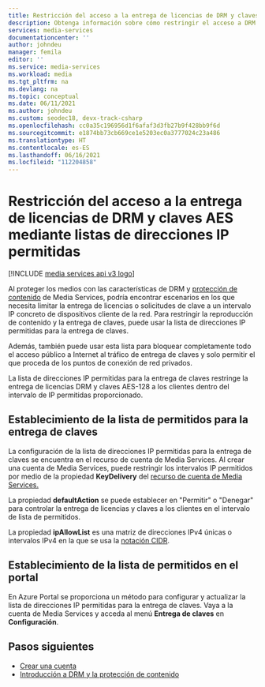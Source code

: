 ```yaml
---
title: Restricción del acceso a la entrega de licencias de DRM y claves AES mediante listas de direcciones IP permitidas
description: Obtenga información sobre cómo restringir el acceso a DRM y claves AES mediante listas de direcciones IP permitidas.
services: media-services
documentationcenter: ''
author: johndeu
manager: femila
editor: ''
ms.service: media-services
ms.workload: media
ms.tgt_pltfrm: na
ms.devlang: na
ms.topic: conceptual
ms.date: 06/11/2021
ms.author: johndeu
ms.custom: seodec18, devx-track-csharp
ms.openlocfilehash: cc0a35c196956d1f6afaf3d3fb27b9f428bb9f6d
ms.sourcegitcommit: e1874bb73cb669ce1e5203ec0a3777024c23a486
ms.translationtype: HT
ms.contentlocale: es-ES
ms.lasthandoff: 06/16/2021
ms.locfileid: "112204858"
---
```

# <a name="restrict-access-to-drm-license-and-aes-key-delivery-using-ip-allowlists"></a>Restricción del acceso a la entrega de licencias de DRM y claves AES mediante listas de direcciones IP permitidas

[!INCLUDE [media services api v3 logo](./includes/v3-hr.md)]

Al proteger los medios con las características de DRM y [protección de contenido](./drm-content-protection-concept.md) de Media Services, podría encontrar escenarios en los que necesita limitar la entrega de licencias o solicitudes de clave a un intervalo IP concreto de dispositivos cliente de la red. Para restringir la reproducción de contenido y la entrega de claves, puede usar la lista de direcciones IP permitidas para la entrega de claves.

Además, también puede usar esta lista para bloquear completamente todo el acceso público a Internet al tráfico de entrega de claves y solo permitir el que proceda de los puntos de conexión de red privados.

La lista de direcciones IP permitidas para la entrega de claves restringe la entrega de licencias DRM y claves AES-128 a los clientes dentro del intervalo de IP permitidas proporcionado.

## <a name="setting-the-allowlist-for-key-delivery"></a>Establecimiento de la lista de permitidos para la entrega de claves

La configuración de la lista de direcciones IP permitidas para la entrega de claves se encuentra en el recurso de cuenta de Media Services. Al crear una cuenta de Media Services, puede restringir los intervalos IP permitidos por medio de la propiedad **KeyDelivery** del [recurso de cuenta de Media Services.](/rest/api/media/mediaservices/create-or-update)

La propiedad **defaultAction** se puede establecer en "Permitir" o "Denegar" para controlar la entrega de licencias y claves a los clientes en el intervalo de lista de permitidos.

La propiedad **ipAllowList** es una matriz de direcciones IPv4 únicas o intervalos IPv4 en la que se usa la [notación CIDR](https://en.wikipedia.org/wiki/Classless_Inter-Domain_Routing#CIDR_notation).

## <a name="setting-the-allowlist-in-the-portal"></a>Establecimiento de la lista de permitidos en el portal

En Azure Portal se proporciona un método para configurar y actualizar la lista de direcciones IP permitidas para la entrega de claves.  Vaya a la cuenta de Media Services y acceda al menú **Entrega de claves** en **Configuración**.

## <a name="next-steps"></a>Pasos siguientes

- [Crear una cuenta](./account-create-how-to.md)
- [Introducción a DRM y la protección de contenido](./drm-content-protection-concept.md)
